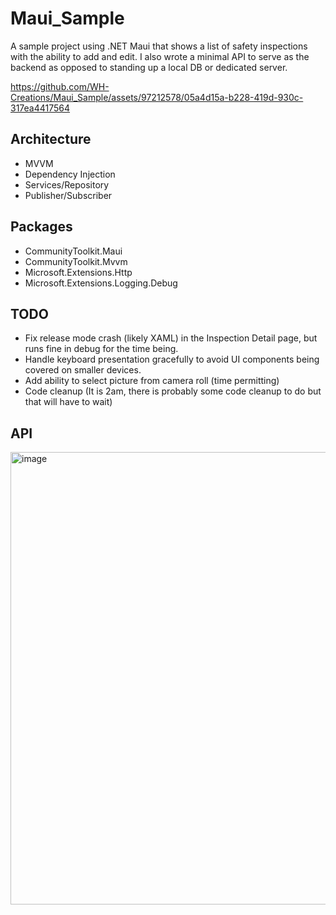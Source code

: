 # Maui_Sample
 A sample project using .NET Maui that shows a list of safety inspections with the ability to add and edit. I also wrote a minimal API to serve as the backend as opposed to standing up a local DB or dedicated server. 


https://github.com/WH-Creations/Maui_Sample/assets/97212578/05a4d15a-b228-419d-930c-317ea4417564


## Architecture
- MVVM
- Dependency Injection
- Services/Repository
- Publisher/Subscriber

## Packages
- CommunityToolkit.Maui
- CommunityToolkit.Mvvm
- Microsoft.Extensions.Http
- Microsoft.Extensions.Logging.Debug

## TODO
- Fix release mode crash (likely XAML) in the Inspection Detail page, but runs fine in debug for the time being.
- Handle keyboard presentation gracefully to avoid UI components being covered on smaller devices.
- Add ability to select picture from camera roll (time permitting)
- Code cleanup (It is 2am, there is probably some code cleanup to do but that will have to wait)

## API
<img width="724" alt="image" src="https://github.com/WH-Creations/Maui_Sample/assets/97212578/7c8b67bf-d9ec-4374-a0a9-d75804b75586">
